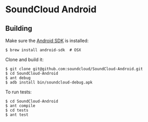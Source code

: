 # SoundCloud Android

## Building

Make sure the [Android SDK][] is installed:

    $ brew install android-sdk  # OSX

Clone and build it:

    $ git clone git@github.com:soundcloud/SoundCloud-Android.git
    $ cd SoundCloud-Android
    $ ant debug
    $ adb install bin/soundcloud-debug.apk

To run tests:

    $ cd SoundCloud-Android
    $ ant compile
    $ cd tests
    $ ant test

[Android SDK]: http://developer.android.com/sdk/index.html
